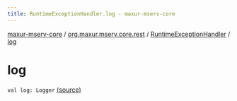 ```yaml
---
title: RuntimeExceptionHandler.log - maxur-mserv-core
---
```


[maxur-mserv-core](../../index.html) / [org.maxur.mserv.core.rest](../index.html) / [RuntimeExceptionHandler](index.html) / [log](.)

# log

`val log: Logger` [(source)](https://github.com/myunusov/maxur-mserv/tree/master/maxur-mserv-core/src/main/kotlin/org/maxur/mserv/core/rest/RuntimeExceptionHandler.kt#L25)